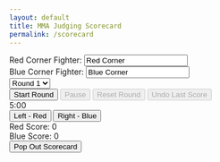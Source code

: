 ```yaml
---
layout: default
title: MMA Judging Scorecard
permalink: /scorecard
---
```


<div class="scorecard-container">
    <div class="content">
        <div class="fighter-inputs">
            <div class="fighter-red">
                <label for="red-fighter">Red Corner Fighter:</label>
                <input type="text" id="red-fighter" placeholder="Red Corner" value="Red Corner">
            </div>
            <div class="fighter-blue">
                <label for="blue-fighter">Blue Corner Fighter:</label>
                <input type="text" id="blue-fighter" placeholder="Blue Corner" value="Blue Corner">
            </div>
        </div>
        <select id="round-select">
            <option value="1">Round 1</option>
            <option value="2">Round 2</option>
            <option value="3">Round 3</option>
            <option value="4">Round 4</option>
            <option value="5">Round 5</option>
        </select>
        <div class="buttons">
            <button id="start-button" onclick="startRound()">Start Round</button>
            <button id="pause-button" onclick="pauseResumeRound()" disabled>Pause</button>
            <button id="reset-button" onclick="resetRound()" disabled>Reset Round</button>
            <button id="undo-button" onclick="undoScore()" disabled>Undo Last Score</button>
        </div>
        <div class="timer" id="timer">5:00</div>
        <div class="progress-bar">
            <div class="progress" id="progress"></div>
        </div>
        <div id="scoring-area" class="hidden">
            <button onclick="scoreRed()" class="red corner">Left - Red</button>
            <button onclick="scoreBlue()" class="blue corner">Right - Blue</button>
        </div>
        <div class="scores">
            <div class="score" id="red-score">Red Score: 0</div>
            <div class="score" id="blue-score">Blue Score: 0</div>
        </div>
        <div id="round-winner"></div>
        <div class="history" id="history"></div>
    </div>
    <button class="popout-button" onclick="popOutScorecard()">Pop Out Scorecard</button>
</div>

<script>
    let redScore = 0;
    let blueScore = 0;
    let timerInterval;
    let isScoringActive = false;
    let timeLeft = 300; // 5 minutes in seconds
    let isPaused = false;
    let history = [];
    let lastScore = null;
    function startRound() {
        if (!isScoringActive) {
            redScore = 0;
            blueScore = 0;
            timeLeft = 300;
            lastScore = null;
            updateScores();
            updateProgress();
            document.getElementById('round-winner').textContent = '';
            document.getElementById('history').textContent = history.join('\n');
            document.getElementById('scoring-area').classList.remove('hidden');
            isScoringActive = true;
            document.getElementById('start-button').disabled = true;
            document.getElementById('pause-button').disabled = false;
            document.getElementById('reset-button').disabled = false;
            document.getElementById('undo-button').disabled = false;
            timerInterval = setInterval(() => {
                if (!isPaused) {
                    timeLeft--;
                    updateProgress();
                    let minutes = Math.floor(timeLeft / 60);
                    let seconds = timeLeft % 60;
                    document.getElementById('timer').textContent = `${minutes}:${seconds < 10 ? '0' : ''}${seconds}`;
                    if (timeLeft <= 0) {
                        endRound();
                    }
                }
            }, 1000);
        }
    }
    function pauseResumeRound() {
        isPaused = !isPaused;
        document.getElementById('pause-button').textContent = isPaused ? 'Resume' : 'Pause';
        if (isPaused) {
            clearInterval(timerInterval);
        } else if (isScoringActive) {
            timerInterval = setInterval(() => {
                timeLeft--;
                updateProgress();
                let minutes = Math.floor(timeLeft / 60);
                let seconds = timeLeft % 60;
                document.getElementById('timer').textContent = `${minutes}:${seconds < 10 ? '0' : ''}${seconds}`;
                if (timeLeft <= 0) {
                    endRound();
                }
            }, 1000);
        }
    }
    function resetRound() {
        if (isScoringActive && !isPaused) {
            redScore = 0;
            blueScore = 0;
            timeLeft = 300;
            lastScore = null;
            updateScores();
            updateProgress();
            document.getElementById('round-winner').textContent = '';
        }
    }
    function undoScore() {
        if (lastScore === 'red' && redScore > 0) {
            redScore--;
        } else if (lastScore === 'blue' && blueScore > 0) {
            blueScore--;
        }
        lastScore = null;
        updateScores();
        document.getElementById('undo-button').disabled = true;
    }
    function endRound() {
        clearInterval(timerInterval);
        document.getElementById('scoring-area').classList.add('hidden');
        isScoringActive = false;
        isPaused = false;
        document.getElementById('start-button').disabled = false;
        document.getElementById('pause-button').disabled = true;
        document.getElementById('pause-button').textContent = 'Pause';
        document.getElementById('reset-button').disabled = true;
        document.getElementById('undo-button').disabled = true;
        let scoreDiff = Math.abs(redScore - blueScore);
        let score = scoreDiff >= 25 ? '10-8' : '10-9'; // Increased to 25 for rare 10-8
        let winner = '';
        if (redScore > blueScore) {
            winner = document.getElementById('red-fighter').value + ' wins the round ' + score + '!';
        } else if (blueScore > redScore) {
            winner = document.getElementById('blue-fighter').value + ' wins the round ' + score + '!';
        } else {
            winner = 'Round is a draw!';
        }
        history.push(`Round ${document.getElementById('round-select').value}: ${winner}`);
        document.getElementById('round-winner').textContent = winner;
        document.getElementById('history').textContent = history.join('\n');
    }
    function scoreRed() {
        if (isScoringActive && !isPaused) {
            redScore++;
            lastScore = 'red';
            updateScores();
            document.getElementById('undo-button').disabled = false;
        }
    }
    function scoreBlue() {
        if (isScoringActive && !isPaused) {
            blueScore++;
            lastScore = 'blue';
            updateScores();
            document.getElementById('undo-button').disabled = false;
        }
    }
    function updateScores() {
        document.getElementById('red-score').textContent = `${document.getElementById('red-fighter').value} Score: ${redScore}`;
        document.getElementById('blue-score').textContent = `${document.getElementById('blue-fighter').value} Score: ${blueScore}`;
    }
    function updateProgress() {
        const progress = document.getElementById('progress');
        const percentage = (timeLeft / 300) * 100;
        progress.style.width = `${percentage}%`;
    }
    function popOutScorecard() {
        const url = window.location.origin + '/scorecard';
        window.open(url, 'MMA Scorecard', 'width=600,height=800,toolbar=no,menubar=no,scrollbars=yes,resizable=yes');
    }
    document.addEventListener('keydown', (e) => {
        if (isScoringActive && !isPaused) {
            if (e.key === 'ArrowLeft') {
                scoreRed();
            } else if (e.key === 'ArrowRight') {
                scoreBlue();
            }
        }
    });
</script>
